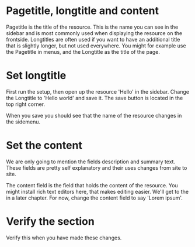 Pagetitle, longtitle and content
================================

Pagetitle is the title of the resource. This is the name you can see in the sidebar and is most commonly used when
displaying the resource on the frontside. Longtitles are often used if you want to have an additional title that is
slightly longer, but not used everywhere. You might for example use the Pagetitle in menus, and the Longtitle as the title
of the page.

Set longtitle
=============

First run the setup, then open up the resource 'Hello' in the sidebar. Change the Longtitle to 'Hello world' and save it.
The save button is located in the top right corner.

When you save you should see that the name of the resource changes in the sidemenu.

Set the content
===============

We are only going to mention the fields description and summary text. These fields are pretty self explanatory and their
uses changes from site to site.

The content field is the field that holds the content of the resource. You might install rich text editors here, that makes
editing easier. We'll get to the in a later chapter. For now, change the content field to say 'Lorem ipsum'.

Verify the section
==================

Verify this when you have made these changes.